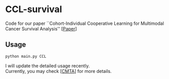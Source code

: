 # CCL-survival

Code for our paper ``Cohort-Individual Cooperative Learning for Multimodal Cancer Survival Analysis'' [[Paper](https://ieeexplore.ieee.org/document/10669115)]

## Usage

```
python main.py CCL
```


I will update the detailed usage recently.  
Currently, you may check [[CMTA](https://github.com/FT-ZHOU-ZZZ/CMTA)] for more details.
